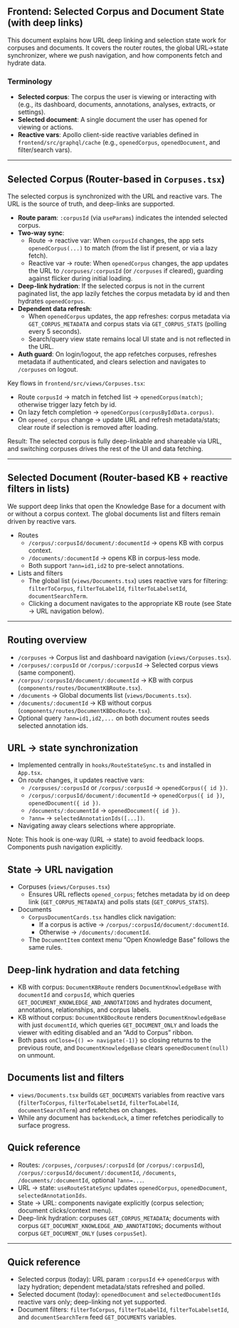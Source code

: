 ## Frontend: Selected Corpus and Document State (with deep links)

This document explains how URL deep linking and selection state work for corpuses and documents. It covers the router routes, the global URL→state synchronizer, where we push navigation, and how components fetch and hydrate data.

### Terminology
- **Selected corpus**: The corpus the user is viewing or interacting with (e.g., its dashboard, documents, annotations, analyses, extracts, or settings).
- **Selected document**: A single document the user has opened for viewing or actions.
- **Reactive vars**: Apollo client-side reactive variables defined in `frontend/src/graphql/cache` (e.g., `openedCorpus`, `openedDocument`, and filter/search vars).

---

## Selected Corpus (Router-based in `Corpuses.tsx`)

The selected corpus is synchronized with the URL and reactive vars. The URL is the source of truth, and deep-links are supported.

- **Route param**: `:corpusId` (via `useParams`) indicates the intended selected corpus.
- **Two-way sync**:
  - Route → reactive var: When `corpusId` changes, the app sets `openedCorpus(...)` to match (from the list if present, or via a lazy fetch).
  - Reactive var → route: When `openedCorpus` changes, the app updates the URL to `/corpuses/:corpusId` (or `/corpuses` if cleared), guarding against flicker during initial loading.
- **Deep-link hydration**: If the selected corpus is not in the current paginated list, the app lazily fetches the corpus metadata by id and then hydrates `openedCorpus`.
- **Dependent data refresh**:
  - When `openedCorpus` updates, the app refreshes: corpus metadata via `GET_CORPUS_METADATA` and corpus stats via `GET_CORPUS_STATS` (polling every 5 seconds).
  - Search/query view state remains local UI state and is not reflected in the URL.
- **Auth guard**: On login/logout, the app refetches corpuses, refreshes metadata if authenticated, and clears selection and navigates to `/corpuses` on logout.

Key flows in `frontend/src/views/Corpuses.tsx`:

- Route `corpusId` → match in fetched list → `openedCorpus(match)`; otherwise trigger lazy fetch by id.
- On lazy fetch completion → `openedCorpus(corpusByIdData.corpus)`.
- On `opened_corpus` change → update URL and refresh metadata/stats; clear route if selection is removed after loading.

Result: The selected corpus is fully deep-linkable and shareable via URL, and switching corpuses drives the rest of the UI and data fetching.

---

## Selected Document (Router-based KB + reactive filters in lists)

We support deep links that open the Knowledge Base for a document with or without a corpus context. The global documents list and filters remain driven by reactive vars.

- Routes
  - `/corpus/:corpusId/document/:documentId` → opens KB with corpus context.
  - `/documents/:documentId` → opens KB in corpus-less mode.
  - Both support `?ann=id1,id2` to pre-select annotations.
- Lists and filters
  - The global list (`views/Documents.tsx`) uses reactive vars for filtering: `filterToCorpus`, `filterToLabelId`, `filterToLabelsetId`, `documentSearchTerm`.
  - Clicking a document navigates to the appropriate KB route (see State → URL navigation below).

---

## Routing overview

- `/corpuses` → Corpus list and dashboard navigation (`views/Corpuses.tsx`).
- `/corpuses/:corpusId` or `/corpus/:corpusId` → Selected corpus views (same component).
- `/corpus/:corpusId/document/:documentId` → KB with corpus (`components/routes/DocumentKBRoute.tsx`).
- `/documents` → Global documents list (`views/Documents.tsx`).
- `/documents/:documentId` → KB without corpus (`components/routes/DocumentKBDocRoute.tsx`).
- Optional query `?ann=id1,id2,...` on both document routes seeds selected annotation ids.

## URL → state synchronization

- Implemented centrally in `hooks/RouteStateSync.ts` and installed in `App.tsx`.
- On route changes, it updates reactive vars:
  - `/corpuses/:corpusId` or `/corpus/:corpusId` → `openedCorpus({ id })`.
  - `/corpus/:corpusId/document/:documentId` → `openedCorpus({ id })`, `openedDocument({ id })`.
  - `/documents/:documentId` → `openedDocument({ id })`.
  - `?ann=` → `selectedAnnotationIds([...])`.
- Navigating away clears selections where appropriate.

Note: This hook is one-way (URL → state) to avoid feedback loops. Components push navigation explicitly.

## State → URL navigation

- Corpuses (`views/Corpuses.tsx`)
  - Ensures URL reflects `opened_corpus`; fetches metadata by id on deep link (`GET_CORPUS_METADATA`) and polls stats (`GET_CORPUS_STATS`).
- Documents
  - `CorpusDocumentCards.tsx` handles click navigation:
    - If a corpus is active → `/corpus/:corpusId/document/:documentId`.
    - Otherwise → `/documents/:documentId`.
  - The `DocumentItem` context menu “Open Knowledge Base” follows the same rules.

## Deep-link hydration and data fetching

- KB with corpus: `DocumentKBRoute` renders `DocumentKnowledgeBase` with `documentId` and `corpusId`, which queries `GET_DOCUMENT_KNOWLEDGE_AND_ANNOTATIONS` and hydrates document, annotations, relationships, and corpus labels.
- KB without corpus: `DocumentKBDocRoute` renders `DocumentKnowledgeBase` with just `documentId`, which queries `GET_DOCUMENT_ONLY` and loads the viewer with editing disabled and an “Add to Corpus” ribbon.
- Both pass `onClose={() => navigate(-1)}` so closing returns to the previous route, and `DocumentKnowledgeBase` clears `openedDocument(null)` on unmount.

## Documents list and filters

- `views/Documents.tsx` builds `GET_DOCUMENTS` variables from reactive vars (`filterToCorpus`, `filterToLabelsetId`, `filterToLabelId`, `documentSearchTerm`) and refetches on changes.
- While any document has `backendLock`, a timer refetches periodically to surface progress.

## Quick reference

- Routes: `/corpuses`, `/corpuses/:corpusId` (or `/corpus/:corpusId`), `/corpus/:corpusId/document/:documentId`, `/documents`, `/documents/:documentId`, optional `?ann=...`.
- URL → state: `useRouteStateSync` updates `openedCorpus`, `openedDocument`, `selectedAnnotationIds`.
- State → URL: components navigate explicitly (corpus selection; document clicks/context menu).
- Deep-link hydration: corpuses `GET_CORPUS_METADATA`; documents with corpus `GET_DOCUMENT_KNOWLEDGE_AND_ANNOTATIONS`; documents without corpus `GET_DOCUMENT_ONLY` (uses `corpusSet`).

---

## Quick reference

- Selected corpus (today): URL param `:corpusId` ↔ `openedCorpus` with lazy hydration; dependent metadata/stats refreshed and polled.
- Selected document (today): `openedDocument` and `selectedDocumentIds` reactive vars only; deep-linking not yet supported.
- Document filters: `filterToCorpus`, `filterToLabelId`, `filterToLabelsetId`, and `documentSearchTerm` feed `GET_DOCUMENTS` variables.

